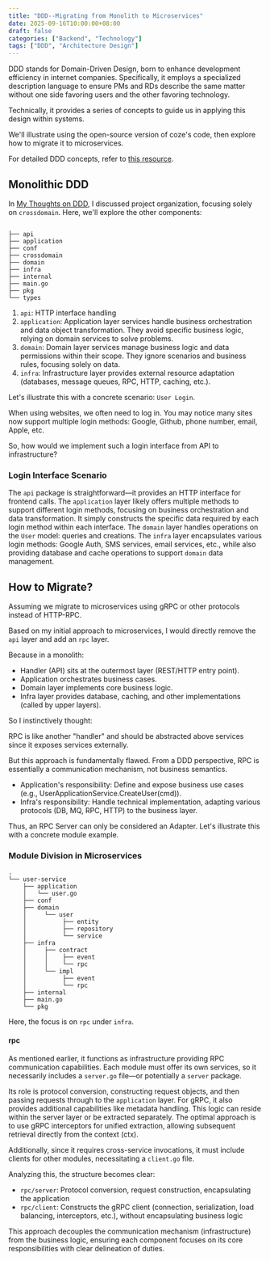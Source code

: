 ```yaml
---
title: "DDD--Migrating from Monolith to Microservices"
date: 2025-09-16T10:00:00+08:00
draft: false
categories: ["Backend", "Technology"]
tags: ["DDD", "Architecture Design"]
---
```


DDD stands for Domain-Driven Design, born to enhance development efficiency in internet companies. Specifically, it employs a specialized description language to ensure PMs and RDs describe the same matter without one side favoring users and the other favoring technology.

Technically, it provides a series of concepts to guide us in applying this design within systems.

We'll illustrate using the open-source version of coze's code, then explore how to migrate it to microservices.

For detailed DDD concepts, refer to [this resource](https://domain-driven-design.org/zh/ddd-concept-reference.html).

## Monolithic DDD

In [My Thoughts on DDD](https://www.crazyfrank.top/zh/posts/ddd-的一些思考), I discussed project organization, focusing solely on `crossdomain`. Here, we'll explore the other components:

```bash.

├── api
├── application
├── conf
├── crossdomain
├── domain
├── infra
├── internal
├── main.go
├── pkg
└── types
```

1. `api`: HTTP interface handling
2. `application`: Application layer services handle business orchestration and data object transformation. They avoid specific business logic, relying on domain services to solve problems.
3. `domain`: Domain layer services manage business logic and data permissions within their scope. They ignore scenarios and business rules, focusing solely on data.
4. `infra`: Infrastructure layer provides external resource adaptation (databases, message queues, RPC, HTTP, caching, etc.).

Let's illustrate this with a concrete scenario: `User Login`.

When using websites, we often need to log in. You may notice many sites now support multiple login methods: Google, Github, phone number, email, Apple, etc.

So, how would we implement such a login interface from API to infrastructure?

### Login Interface Scenario
The `api` package is straightforward—it provides an HTTP interface for frontend calls. The `application` layer likely offers multiple methods to support different login methods, focusing on business orchestration and data transformation.
It simply constructs the specific data required by each login method within each interface. The `domain` layer handles operations on the `User` model: queries and creations.
The `infra` layer encapsulates various login methods: Google Auth, SMS services, email services, etc., while also providing database and cache operations to support `domain` data management.

## How to Migrate?
Assuming we migrate to microservices using gRPC or other protocols instead of HTTP-RPC.

Based on my initial approach to microservices, I would directly remove the `api` layer and add an `rpc` layer.

Because in a monolith:
- Handler (API) sits at the outermost layer (REST/HTTP entry point).
- Application orchestrates business cases.
- Domain layer implements core business logic.
- Infra layer provides database, caching, and other implementations (called by upper layers).

So I instinctively thought:

RPC is like another "handler" and should be abstracted above services since it exposes services externally.

But this approach is fundamentally flawed. From a DDD perspective, RPC is essentially a communication mechanism, not business semantics.

- Application's responsibility: Define and expose business use cases (e.g., UserApplicationService.CreateUser(cmd)).
- Infra's responsibility: Handle technical implementation, adapting various protocols (DB, MQ, RPC, HTTP) to the business layer.

Thus, an RPC Server can only be considered an Adapter. Let's illustrate this with a concrete module example.

### Module Division in Microservices
```
.
└── user-service
    ├── application
    │   └── user.go
    ├── conf
    ├── domain
    │     └── user
    │          ├── entity
    │          ├── repository
    │          └── service
    ├── infra
    │     ├── contract
    │     │    ├── event
    │     │    └── rpc
    │     └── impl
    │          ├── event
    │          └── rpc
    ├── internal
    ├── main.go
    └── pkg
```

Here, the focus is on `rpc` under `infra`.

#### rpc
As mentioned earlier, it functions as infrastructure providing RPC communication capabilities. Each module must offer its own services, so it necessarily includes a `server.go` file—or potentially a `server` package.

Its role is protocol conversion, constructing request objects, and then passing requests through to the `application` layer. For gRPC, it also provides additional capabilities like metadata handling. This logic can reside within the server layer
or be extracted separately. The optimal approach is to use gRPC interceptors for unified extraction, allowing subsequent retrieval directly from the context (ctx).

Additionally, since it requires cross-service invocations, it must include clients for other modules, necessitating a `client.go` file.

Analyzing this, the structure becomes clear:
- `rpc/server`: Protocol conversion, request construction, encapsulating the application
- `rpc/client`: Constructs the gRPC client (connection, serialization, load balancing, interceptors, etc.), without encapsulating business logic

This approach decouples the communication mechanism (infrastructure) from the business logic, ensuring each component focuses on its core responsibilities with clear delineation of duties.